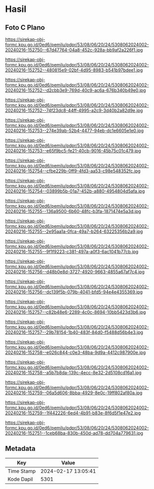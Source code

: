 # Hasil

## Foto C Plano

https://sirekap-obj-formc.kpu.go.id/0ed6/pemilu/pdpr/53/08/06/20/24/5308062024002-20240216-152750--67d47764-04a8-452c-928a-bb9af2a226f1.jpg

https://sirekap-obj-formc.kpu.go.id/0ed6/pemilu/pdpr/53/08/06/20/24/5308062024002-20240216-152752--480815e9-02bf-4d95-8983-b541b97bdee1.jpg

https://sirekap-obj-formc.kpu.go.id/0ed6/pemilu/pdpr/53/08/06/20/24/5308062024002-20240216-152752--d2cbb3e9-769d-40c9-ac6a-676b340b49e0.jpg

https://sirekap-obj-formc.kpu.go.id/0ed6/pemilu/pdpr/53/08/06/20/24/5308062024002-20240216-152752--74f23dc8-44ff-4995-a2c9-3d40b2a82d9e.jpg

https://sirekap-obj-formc.kpu.go.id/0ed6/pemilu/pdpr/53/08/06/20/24/5308062024002-20240216-152753--274e39ab-52b4-4477-94eb-dc1e6605e1e0.jpg

https://sirekap-obj-formc.kpu.go.id/0ed6/pemilu/pdpr/53/08/06/20/24/5308062024002-20240216-152753--e65f9bc5-fe21-40cb-9016-45b75c01c479.jpg

https://sirekap-obj-formc.kpu.go.id/0ed6/pemilu/pdpr/53/08/06/20/24/5308062024002-20240216-152754--cfbe229b-0ff9-4fd3-aa53-c98e548352fc.jpg

https://sirekap-obj-formc.kpu.go.id/0ed6/pemilu/pdpr/53/08/06/20/24/5308062024002-20240216-152754--03899b5b-01a7-452b-a880-4954804d5afa.jpg

https://sirekap-obj-formc.kpu.go.id/0ed6/pemilu/pdpr/53/08/06/20/24/5308062024002-20240216-152755--136a9500-6b60-48fc-b3fa-1871474e5a3d.jpg

https://sirekap-obj-formc.kpu.go.id/0ed6/pemilu/pdpr/53/08/06/20/24/5308062024002-20240216-152755--2e95aa1a-0fca-49a7-b264-63225356b2a9.jpg

https://sirekap-obj-formc.kpu.go.id/0ed6/pemilu/pdpr/53/08/06/20/24/5308062024002-20240216-152755--9f1f9223-c381-497a-a0f3-6ac1041b77cb.jpg

https://sirekap-obj-formc.kpu.go.id/0ed6/pemilu/pdpr/53/08/06/20/24/5308062024002-20240216-152756--d48b0e8d-3727-4920-9663-4855a67af7c4.jpg

https://sirekap-obj-formc.kpu.go.id/0ed6/pemilu/pdpr/53/08/06/20/24/5308062024002-20240216-152756--dc139f5b-079b-4041-bfd5-94e4e4355369.jpg

https://sirekap-obj-formc.kpu.go.id/0ed6/pemilu/pdpr/53/08/06/20/24/5308062024002-20240216-152757--c82b48e6-2289-4c0c-8694-10bb5423d3b6.jpg

https://sirekap-obj-formc.kpu.go.id/0ed6/pemilu/pdpr/53/08/06/20/24/5308062024002-20240216-152757--29b78154-1b40-483f-84d0-f5488d56b4e3.jpg

https://sirekap-obj-formc.kpu.go.id/0ed6/pemilu/pdpr/53/08/06/20/24/5308062024002-20240216-152758--e026c844-c0e3-48ba-9d9a-4412c987900e.jpg

https://sirekap-obj-formc.kpu.go.id/0ed6/pemilu/pdpr/53/08/06/20/24/5308062024002-20240216-152758--a5b7b8da-139c-4ecc-8e32-2d5108cd16a1.jpg

https://sirekap-obj-formc.kpu.go.id/0ed6/pemilu/pdpr/53/08/06/20/24/5308062024002-20240216-152759--06a5d606-8bba-4929-8e0c-19ff802af80a.jpg

https://sirekap-obj-formc.kpu.go.id/0ed6/pemilu/pdpr/53/08/06/20/24/5308062024002-20240216-152759--1f442226-6ed4-4b91-b83e-8f6d5f1e47e2.jpg

https://sirekap-obj-formc.kpu.go.id/0ed6/pemilu/pdpr/53/08/06/20/24/5308062024002-20240216-152751--1ceb68ba-830b-450d-ad78-dd704a779631.jpg


## Metadata

| Key        | Value               |
| ---------- | ------------------- |
| Time Stamp | 2024-02-17 13:05:41 |
| Kode Dapil | 5301                |



